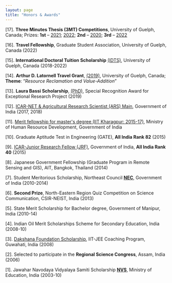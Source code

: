```yaml
---
layout: page
title: "Honors & Awards"
---
```


[17]. **Three Minutes Thesis (3MT) Competitions**, University of Guelph, Canada; Prizes: 
      **1st** – [2021](https://www.uoguelph.ca/ceps/news/2021/10/ceps-graduate-student-research-day-2021); [2022](https://www.uoguelph.ca/ceps/news/2022/03/2022-ceps-3mt-college-heat-winners); **2nd** – [2020](https://www.uoguelph.ca/ceps/news/2020/10/inaugural-ceps-graduate-student-research-day); **3rd** – [2022](https://graduatestudies.uoguelph.ca/3mt)

[16]. **Travel Fellowship**, Graduate Student Association, University of Guelph, Canada (2022)

[15]. **International Doctoral Tuition Scholarship** [(IDTS)](https://graduatestudies.uoguelph.ca/current/funding/scholarships/internal), University of Guelph, Canada (2018-2022)

[14]. **Arthur D. Latornell Travel Grant**, [(2019)](https://www.uoguelph.ca/registrar/studentfinance/apps/grawards?id=T5606), University of Guelph, Canada; **Theme**: “_Resource Reclamation and Value-Addition_” 

[13]. **Laura Bassi Scholarship**, [(PhD)](https://editing.press/bassi), Special Recognition Award for Exceptional Research Project (2019)

[12]. [ICAR-NET & Agricultural Research Scientist (ARS) Main](http://asrb.org.in/), Government of India (2017, 2018)

[11]. [Merit fellowship for master's degree (IIT Kharagpur: 2015-17)](https://www.aicte-india.org/schemes/students-development-schemes/PG-Scholarship-Scheme), Ministry of Human Resource Development, Government of India 

[10]. Graduate Aptitude Test in Engineering (GATE), **All India Rank 82** (2015)

[9]. [ICAR-Junior Research Fellow (JRF)](https://icar.nta.ac.in/), Government of India, **All India Rank 40** (2015)

[8]. Japanese Government Fellowship (Graduate Program in Remote Sensing and GIS), AIT, Bangkok, Thailand (2014)

[7]. Student Meritorious Scholarship, Northeast Council [**NEC**](https://necouncil.gov.in/nec-scholarship-guidelines), Government of India (2010-2014)

[6]. **Second Prize**, North-Eastern Region Quiz Competition on Science Communication, CSIR-NEIST, India (2013)

[5]. State Merit Scholarship for Bachelor degree, Government of Manipur, India (2010-14)

[4]. Indian Oil Merit Scholarships Scheme for Secondary Education, India (2008-10)

[3]. [Dakshana Foundation Scholarship](https://www.dakshana.org/), IIT-JEE Coaching Program, Guwahati, India (2008)

[2]. Selected to participate in the **Regional Science Congress**, Assam, India (2006)

[1]. Jawahar Navodaya Vidyalaya Samiti Scholarship [**NVS**](https://navodaya.gov.in/nvs/en/Home1), Ministry of Education, India (2003-10)
